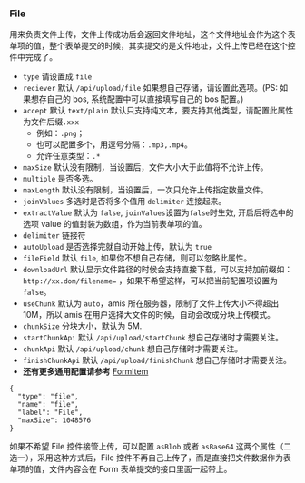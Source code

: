 ### File

用来负责文件上传，文件上传成功后会返回文件地址，这个文件地址会作为这个表单项的值，整个表单提交的时候，其实提交的是文件地址，文件上传已经在这个控件中完成了。

- `type` 请设置成 `file`
- `reciever` 默认 `/api/upload/file` 如果想自己存储，请设置此选项。(PS: 如果想存自己的 bos, 系统配置中可以直接填写自己的 bos 配置。)
- `accept` 默认 `text/plain` 默认只支持纯文本，要支持其他类型，请配置此属性为文件后缀`.xxx`
  - 例如：`.png`；
  - 也可以配置多个，用逗号分隔：`.mp3,.mp4`。
  - 允许任意类型：`.*`
- `maxSize` 默认没有限制，当设置后，文件大小大于此值将不允许上传。
- `multiple` 是否多选。
- `maxLength` 默认没有限制，当设置后，一次只允许上传指定数量文件。
- `joinValues` 多选时是否将多个值用 `delimiter` 连接起来。
- `extractValue` 默认为 `false`, `joinValues`设置为`false`时生效, 开启后将选中的选项 value 的值封装为数组，作为当前表单项的值。
- `delimiter` 链接符
- `autoUpload` 是否选择完就自动开始上传，默认为 `true`
- `fileField` 默认 `file`, 如果你不想自己存储，则可以忽略此属性。
- `downloadUrl` 默认显示文件路径的时候会支持直接下载，可以支持加前缀如：`http://xx.dom/filename=` ，如果不希望这样，可以把当前配置项设置为 `false`。
- `useChunk` 默认为 `auto`，amis 所在服务器，限制了文件上传大小不得超出 10M，所以 amis 在用户选择大文件的时候，自动会改成分块上传模式。
- `chunkSize` 分块大小，默认为 5M.
- `startChunkApi` 默认 `/api/upload/startChunk` 想自己存储时才需要关注。
- `chunkApi` 默认 `/api/upload/chunk` 想自己存储时才需要关注。
- `finishChunkApi` 默认 `/api/upload/finishChunk` 想自己存储时才需要关注。
- **还有更多通用配置请参考** [FormItem](./FormItem.md)

```schema:height="250" scope="form-item"
{
  "type": "file",
  "name": "file",
  "label": "File",
  "maxSize": 1048576
}
```

如果不希望 File 控件接管上传，可以配置 `asBlob` 或者 `asBase64` 这两个属性（二选一），采用这种方式后，File 控件不再自己上传了，而是直接把文件数据作为表单项的值，文件内容会在 Form 表单提交的接口里面一起带上。
